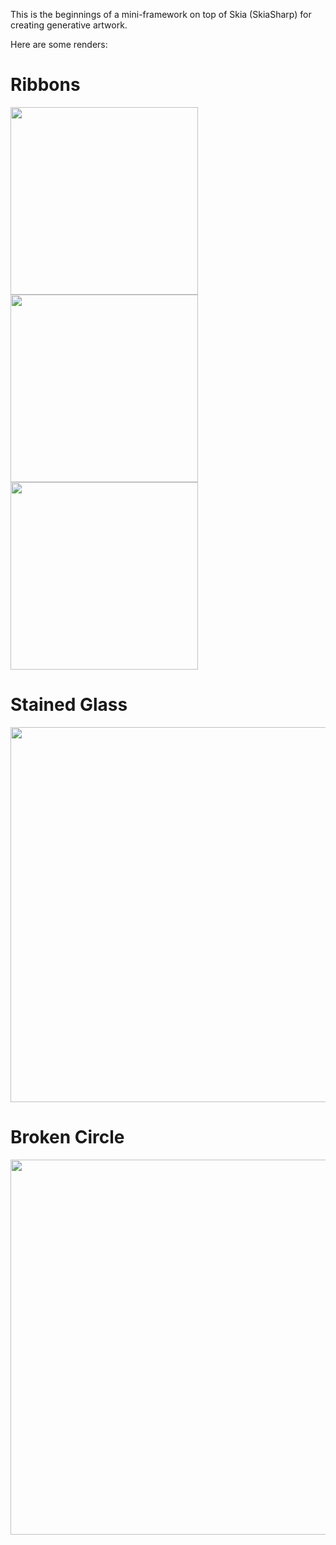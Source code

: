 This is the beginnings of a mini-framework on top of Skia (SkiaSharp) for creating generative artwork.

Here are some renders:

# Ribbons
<p float="left">
  <img src="https://github.com/mikeoliphant/Generative/blob/master/Renders/RibbonsPastel.png" width="300" />
  <img src="https://github.com/mikeoliphant/Generative/blob/master/Renders/RibbonsColdGB.png" width="300" /> 
  <img src="https://github.com/mikeoliphant/Generative/blob/master/Renders/RibbonsSunset.png" width="300" />
</p>

# Stained Glass
<img src="https://github.com/mikeoliphant/Generative/blob/master/Renders/StainedGlass.png" width="600" />

# Broken Circle
<img src="https://github.com/mikeoliphant/Generative/blob/master/Renders/BrokenCircle.png" width="600" />
